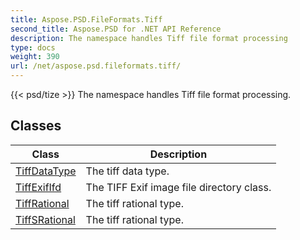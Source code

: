 ```yaml
---
title: Aspose.PSD.FileFormats.Tiff
second_title: Aspose.PSD for .NET API Reference
description: The namespace handles Tiff file format processing
type: docs
weight: 390
url: /net/aspose.psd.fileformats.tiff/
---
```

{{< psd/tize >}}
The namespace handles Tiff file format processing.

## Classes

| Class | Description |
| --- | --- |
| [TiffDataType](./tiffdatatype/) | The tiff data type. |
| [TiffExifIfd](./tiffexififd/) | The TIFF Exif image file directory class. |
| [TiffRational](./tiffrational/) | The tiff rational type. |
| [TiffSRational](./tiffsrational/) | The tiff rational type. |


